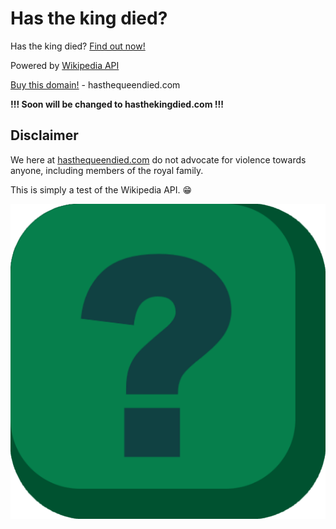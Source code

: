# Has the king died?

Has the king died? [Find out now!](https://hasthequeendied.com)

Powered by [Wikipedia API](https://www.mediawiki.org/wiki/API:Main_page)

[Buy this domain!](https://auctions.godaddy.com/trpItemListing.aspx?src=dpp&miid=419543942&itc=dpp_absol1) - hasthequeendied.com

**!!! Soon will be changed to hasthekingdied.com !!!**

## Disclaimer

We here at [hasthequeendied.com](https://hasthequeendied.com) do not advocate for violence towards anyone, including members of the royal family.

This is simply a test of the Wikipedia API. 😁

![Icon - question mark](./favicon.png)

